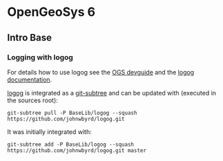 # OpenGeoSys 6 #

## Intro Base ##

### Logging with logog ###

For details how to use logog see the [OGS devguide](http://ufz.github.com/devguide/logging/) and the [logog documentation](http://johnwbyrd.github.com/logog/).

[logog](http://johnwbyrd.github.com/logog/) is integrated as a [git-subtree](https://github.com/apenwarr/git-subtree) and can be updated with (executed in the sources root):

	git-subtree pull -P BaseLib/logog --squash https://github.com/johnwbyrd/logog.git

It was initially integrated with:

	git-subtree add -P BaseLib/logog --squash https://github.com/johnwbyrd/logog.git master
